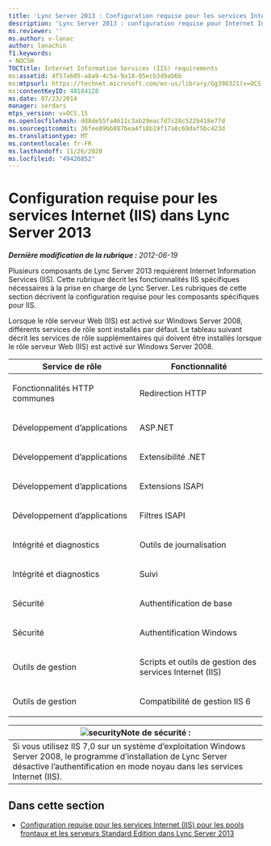 ```yaml
---
title: 'Lync Server 2013 : Configuration requise pour les services Internet (IIS)'
description: 'Lync Server 2013 : configuration requise pour Internet Information Services (IIS).'
ms.reviewer: ''
ms.author: v-lanac
author: lanachin
f1.keywords:
- NOCSH
TOCTitle: Internet Information Services (IIS) requirements
ms:assetid: 4f57a605-a8a9-4c5a-9a18-05ecb3d9ab6b
ms:mtpsurl: https://technet.microsoft.com/en-us/library/Gg398321(v=OCS.15)
ms:contentKeyID: 48184128
ms.date: 07/23/2014
manager: serdars
mtps_version: v=OCS.15
ms.openlocfilehash: dd8de55fa4611c3ab29eac7d7c28c522b418e77d
ms.sourcegitcommit: 36fee89bb887bea4f18b19f17a8c69daf5bc423d
ms.translationtype: MT
ms.contentlocale: fr-FR
ms.lasthandoff: 11/26/2020
ms.locfileid: "49426852"
---
```

# <a name="internet-information-services-iis-requirements-in-lync-server-2013"></a>Configuration requise pour les services Internet (IIS) dans Lync Server 2013

<div data-xmlns="http://www.w3.org/1999/xhtml">

<div class="topic" data-xmlns="http://www.w3.org/1999/xhtml" data-msxsl="urn:schemas-microsoft-com:xslt" data-cs="https://msdn.microsoft.com/">

<div data-asp="https://msdn2.microsoft.com/asp">



</div>

<div id="mainSection">

<div id="mainBody">

<span> </span>

_**Dernière modification de la rubrique :** 2012-06-19_

Plusieurs composants de Lync Server 2013 requièrent Internet Information Services (IIS). Cette rubrique décrit les fonctionnalités IIS spécifiques nécessaires à la prise en charge de Lync Server. Les rubriques de cette section décrivent la configuration requise pour les composants spécifiques pour IIS.

Lorsque le rôle serveur Web (IIS) est activé sur Windows Server 2008, différents services de rôle sont installés par défaut. Le tableau suivant décrit les services de rôle supplémentaires qui doivent être installés lorsque le rôle serveur Web (IIS) est activé sur Windows Server 2008.


<table>
<colgroup>
<col style="width: 50%" />
<col style="width: 50%" />
</colgroup>
<thead>
<tr class="header">
<th>Service de rôle</th>
<th>Fonctionnalité</th>
</tr>
</thead>
<tbody>
<tr class="odd">
<td><p>Fonctionnalités HTTP communes</p></td>
<td><p>Redirection HTTP</p></td>
</tr>
<tr class="even">
<td><p>Développement d’applications</p></td>
<td><p>ASP.NET</p></td>
</tr>
<tr class="odd">
<td><p>Développement d’applications</p></td>
<td><p>Extensibilité .NET</p></td>
</tr>
<tr class="even">
<td><p>Développement d’applications</p></td>
<td><p>Extensions ISAPI</p></td>
</tr>
<tr class="odd">
<td><p>Développement d’applications</p></td>
<td><p>Filtres ISAPI</p></td>
</tr>
<tr class="even">
<td><p>Intégrité et diagnostics</p></td>
<td><p>Outils de journalisation</p></td>
</tr>
<tr class="odd">
<td><p>Intégrité et diagnostics</p></td>
<td><p>Suivi</p></td>
</tr>
<tr class="even">
<td><p>Sécurité</p></td>
<td><p>Authentification de base</p></td>
</tr>
<tr class="odd">
<td><p>Sécurité</p></td>
<td><p>Authentification Windows</p></td>
</tr>
<tr class="even">
<td><p>Outils de gestion</p></td>
<td><p>Scripts et outils de gestion des services Internet (IIS)</p></td>
</tr>
<tr class="odd">
<td><p>Outils de gestion</p></td>
<td><p>Compatibilité de gestion IIS 6</p></td>
</tr>
</tbody>
</table>


<div>

<table>
<thead>
<tr class="header">
<th><img src="images/Gg398321.security(OCS.15).gif" title="sûreté" alt="security" />Note de sécurité :</th>
</tr>
</thead>
<tbody>
<tr class="odd">
<td>Si vous utilisez IIS 7,0 sur un système d’exploitation Windows Server 2008, le programme d’installation de Lync Server désactive l’authentification en mode noyau dans les services Internet (IIS).</td>
</tr>
</tbody>
</table>


</div>

<div>

## <a name="in-this-section"></a>Dans cette section

  - [Configuration requise pour les services Internet (IIS) pour les pools frontaux et les serveurs Standard Edition dans Lync Server 2013](lync-server-2013-iis-requirements-for-front-end-pools-and-standard-edition-servers.md)

</div>

</div>

<span> </span>

</div>

</div>

</div>

